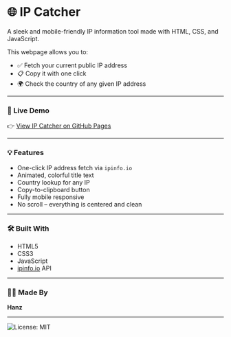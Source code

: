 # 🌐 IP Catcher

A sleek and mobile-friendly IP information tool made with HTML, CSS, and JavaScript.

This webpage allows you to:
- ✅ Fetch your current public IP address
- 📋 Copy it with one click
- 🌍 Check the country of any given IP address

---

### 🔗 Live Demo

👉 [View IP Catcher on GitHub Pages]("https://mwamwam.github.io/IP-Catcher/")

---

### 💡 Features

- One-click IP address fetch via `ipinfo.io`
- Animated, colorful title text
- Country lookup for any IP
- Copy-to-clipboard button
- Fully mobile responsive
- No scroll – everything is centered and clean

---

### 🛠 Built With

- HTML5  
- CSS3  
- JavaScript
- [ipinfo.io](https://ipinfo.io) API  

---

### 🧑‍🎨 Made By

**Hanz**

---

![License: MIT](https://img.shields.io/badge/License-MIT-yellow.svg)
